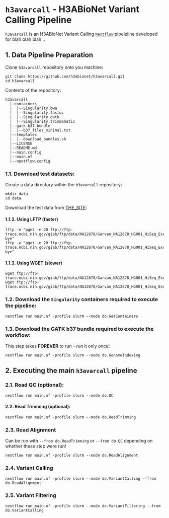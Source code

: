 # `h3avarcall` - H3ABioNet Variant Calling Pipeline
`h3avarcall` is an H3ABioNet Variant Calling [```Nextflow```](https://www.nextflow.io/) pipeleline developed for blah blah blah...

## 1. Data Pipeline Preparation
Clone `h3avarcall` repository onto you machine:
```
git clone https://github.com/h3abionet/h3avarcall.git
cd h3avarcall
```
Contents of the repository:
```
h3avarcall
  |-containers
  |  |--Singularity.bwa
  |  |--Singularity.fastqc
  |  |--Singularity.gatk
  |  |--Singularity.trimmomatic
  |--gatk-b37-bundle
  |  |--b37_files_minimal.txt
  |--templates
  |  |--download_bundles.sh
  |--LICENSE
  |--README.md
  |--main.config
  |--main.nf
  |--nextflow.config
```

### 1.1. Download test datasets:
Create a data directory within the `h3avarcall` repository:
```
mkdir data
cd data
```
Download the test data from [THE_SITE](http://thesite.com):
#### 1.1.2. Using LFTP (faster)
```
lftp -e "pget -n 20 ftp://ftp-trace.ncbi.nih.gov/giab/ftp/data/NA12878/Garvan_NA12878_HG001_HiSeq_Exome/NIST7035_TAAGGCGA_L001_R1_001.fastq.gz; bye"
lftp -e "pget -n 20 ftp://ftp-trace.ncbi.nih.gov/giab/ftp/data/NA12878/Garvan_NA12878_HG001_HiSeq_Exome/NIST7035_TAAGGCGA_L001_R2_001.fastq.gz; bye"
```

#### 1.1.3. Using WGET (slower)
```
wget ftp://ftp-trace.ncbi.nih.gov/giab/ftp/data/NA12878/Garvan_NA12878_HG001_HiSeq_Exome/NIST7035_TAAGGCGA_L001_R1_001.fastq.gz
wget ftp://ftp-trace.ncbi.nih.gov/giab/ftp/data/NA12878/Garvan_NA12878_HG001_HiSeq_Exome/NIST7035_TAAGGCGA_L001_R2_001.fastq.gz
```

### 1.2. Download the `Singularity` containers required to execute the pipeline:
```
nextflow run main.nf -profile slurm --mode do.GetContainers
```

### 1.3. Download the GATK b37 bundle required to execute the workflow:
This step takes **FOREVER** to run - run it only once!

```
nextflow run main.nf -profile slurm --mode do.GenomeIndexing
```

## 2. Executing the main `h3avarcall` pipeline

### 2.1. Read QC (optional):
```
nextflow run main.nf -profile slurm --mode do.QC
```

#### 2.2. Read Trimming (optional):
```
nextflow run main.nf -profile slurm --mode do.ReadTrimming
```

### 2.3. Read Alignment
Can be run with `--from do.ReadTrimming` or `--from do.QC` depending on whether these step were run! 
```
nextflow run main.nf -profile slurm --mode do.ReadAlignment
```

### 2.4. Variant Calling
```
nextflow run main.nf -profile slurm --mode do.VariantCalling --from do.ReadAlignment
```
### 2.5. Variant Filtering
```
nextflow run main.nf -profile slurm --mode do.VariantFiltering --from do.VariantCalling 
```
